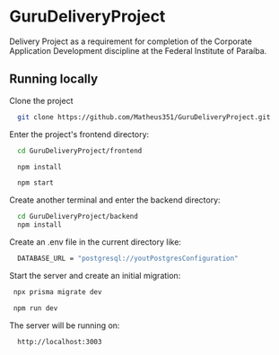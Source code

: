 # GuruDeliveryProject
Delivery Project as a requirement for completion of the Corporate Application Development discipline at the Federal Institute of Paraíba.

## Running locally

Clone the project

```bash
  git clone https://github.com/Matheus351/GuruDeliveryProject.git
```

Enter the project's frontend directory:

```bash
  cd GuruDeliveryProject/frontend 
```

```bash
  npm install 
```

```bash
  npm start
```

Create another terminal and enter the backend directory:

```bash
  cd GuruDeliveryProject/backend
  npm install
```
Create an .env file in the current directory like:

```bash
  DATABASE_URL = "postgresql://youtPostgresConfiguration"
```

Start the server and create an initial migration:

```bash
 npx prisma migrate dev
```
```bash
 npm run dev
```

The server will be running on:

```bash
  http://localhost:3003
```



